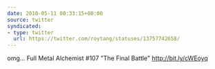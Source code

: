```yaml
---
date: 2010-05-11 00:33:15+00:00
source: twitter
syndicated:
- type: twitter
  url: https://twitter.com/roytang/statuses/13757742658/
---
```


omg... Full Metal Alchemist #107 "The Final Battle" http://bit.ly/cWEoyq